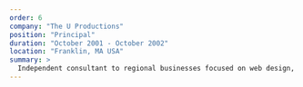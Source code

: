 ```yaml
---
order: 6
company: "The U Productions"
position: "Principal"
duration: "October 2001 - October 2002"
location: "Franklin, MA USA"
summary: >
  Independent consultant to regional businesses focused on web design, development and deployment. Implement workflow-based web applications and digital marketing initiatives.
---
```

